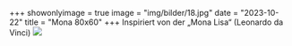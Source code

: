+++
showonlyimage = true
image = "img/bilder/18.jpg"
date = "2023-10-22"
title = "Mona 80x60"
+++
Inspiriert von der „Mona Lisa“ (Leonardo da Vinci)
![](img/bilder/18.jpg)